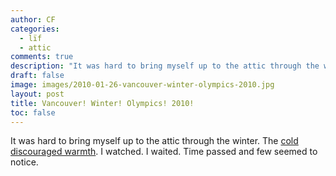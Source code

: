 ```yaml
---
author: CF
categories:
  - lïf
  - attic
comments: true
description: "It was hard to bring myself up to the attic through the winter. The cold discouraged warmth..."
draft: false
image: images/2010-01-26-vancouver-winter-olympics-2010.jpg
layout: post
title: Vancouver! Winter! Olympics! 2010!
toc: false
---
```

    
It was hard to bring myself up to the attic through the winter. The [cold discouraged warmth](http://techdirt.com/articles/20100114/1227357759.shtml). I watched. I waited. Time passed and few seemed to notice.    
